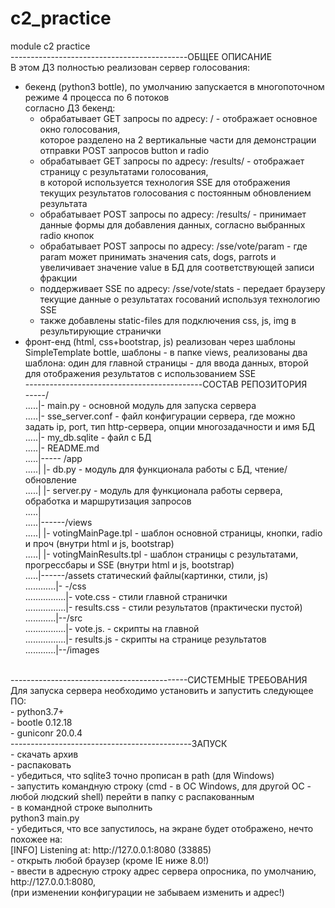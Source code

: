 # c2_practice
module c2 practice<br>
--------------------------------------------ОБЩЕЕ ОПИСАНИЕ<br>
В этом ДЗ полностью реализован сервер голосования:<br>
- бекенд (python3 bottle), по умолчанию запускается в многопоточном режиме 4 процесса по 6 потоков<br>
  согласно ДЗ бекенд:<br>
  - обрабатывает GET запросы по адресу: /    - отображает основное окно голосования,<br>
  которое разделено на 2 вертикальные части для демонстрации отправки POST запросов button и radio<br>
  - обрабатывает GET запросы по адресу: /results/   - отображает страницу с результатами голосования,<br>
  в которой используется технология SSE для отображения текущих результатов голосования с постоянным обновлением результата<br>
  - обрабатывает POST запросы по адресу: /results/  -  принимает данные формы для добавления данных, согласно выбранных radio
  кнопок<br>
  - обрабатывает POST запросы по адресу: /sse/vote/param   - где param может принимать значения cats, dogs, parrots и увеличивает значение value в БД для соответствующей записи фракции<br>
  - поддерживает SSE по адресу: /sse/vote/stats    - передает браузеру текущие данные о результатах госований используя технологию SSE<br>
  - также добавлены static-files для подключения css, js, img в результирующие странички<br>
- фронт-енд (html, css+bootstrap, js) реализован через шаблоны SimpleTemplate bottle, шаблоны - в папке views, реализованы два
шаблона: один для главной страницы - для ввода данных, второй для отображения результатов с использованием SSE<br>
--------------------------------------------СОСТАВ РЕПОЗИТОРИЯ<br>
-----/<br>
.....|- main.py - основной модуль для запуска сервера<br>
.....|- sse_server.conf - файл конфигурации сервера, где можно задать ip, port, тип http-сервера, опции многозадачности и имя БД<br>
.....|- my_db.sqlite - файл с БД<br>
.....|- README.md<br>
.....|----- /app<br>
.....|      |- db.py - модуль для функционала работы с БД, чтение/обновление<br>
.....|      |- server.py - модуль для функционала работы сервера, обработка и маршрутизация запросов<br>
.....|<br>
.....|------/views<br>
.....|      |- votingMainPage.tpl - шаблон основной страницы, кнопки, radio и проч (внутри html и js, bootstrap)<br>
.....|      |- votingMainResults.tpl - шаблон страницы с результатами, прогрессбары и SSE (внутри html и js, bootstrap)<br>
.....|------/assets статический файлы(картинки, стили, js)<br>
............|- -/css <br>
................|- vote.css     - стили главной странички<br>
................|- results.css  - стили результатов (практически пустой)<br>
............|--/src<br>
................|- vote.js.      - скрипты на главной<br>
................|- results.js    - скрипты на странице результатов<br>
............|--/images<br>
<br>
--------------------------------------------СИСТЕМНЫЕ ТРЕБОВАНИЯ<br>
Для запуска сервера необходимо установить и запустить следующее ПО:<br>
- python3.7+<br>
- bootle 0.12.18<br>
- guniconr 20.0.4<br>
---------------------------------------------ЗАПУСК<br>
- скачать архив<br>
- распаковать<br>
- убедиться, что sqlite3 точно прописан в path (для Windows)<br>
- запустить командную строку (cmd - в ОС Windows, для другой ОС - любой людский shell) перейти в папку с распакованным<br>
- в командной строке выполнить<br>
python3 main.py<br>
- убедиться, что все запустилось, на экране будет отображено, нечто похожее на:<br>
[INFO] Listening at: http://127.0.0.1:8080 (33885)<br>
- открыть любой браузер (кроме IE ниже 8.0!)<br>
- ввести в адресную строку адрес сервера опросника, по умолчанию, http://127.0.0.1:8080,<br>
(при изменении конфигурации не забываем изменить и адрес!)<br>
